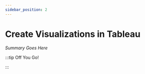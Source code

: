 ```yaml
---
sidebar_position: 2
---
```


# Create Visualizations in Tableau

_Summary Goes Here_

:::tip Off You Go!

<QuestButton text="Happy Questing" link='' />

:::

